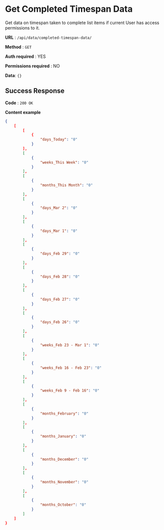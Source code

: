 # Get Completed Timespan Data

Get data on timespan taken to complete list items if current User has access permissions to it.

**URL** : `/api/data/completed-timespan-data/`

**Method** : `GET`

**Auth required** : YES

**Permissions required** : NO

**Data**: `{}`

## Success Response

**Code** : `200 OK`

**Content example**

```json
{
    [
        [
            {
                "days_Today": "0"
            }
        ],
        [
            {
                "weeks_This Week": "0"
            }
        ],
        [
            {
                "months_This Month": "0"
            }
        ],
        [
            {
                "days_Mar 2": "0"
            }
        ],
        [
            {
                "days_Mar 1": "0"
            }
        ],
        [
            {
                "days_Feb 29": "0"
            }
        ],
        [
            {
                "days_Feb 28": "0"
            }
        ],
        [
            {
                "days_Feb 27": "0"
            }
        ],
        [
            {
                "days_Feb 26": "0"
            }
        ],
        [
            {
                "weeks_Feb 23 - Mar 1": "0"
            }
        ],
        [
            {
                "weeks_Feb 16 - Feb 23": "0"
            }
        ],
        [
            {
                "weeks_Feb 9 - Feb 16": "0"
            }
        ],
        [
            {
                "months_February": "0"
            }
        ],
        [
            {
                "months_January": "0"
            }
        ],
        [
            {
                "months_December": "0"
            }
        ],
        [
            {
                "months_November": "0"
            }
        ],
        [
            {
                "months_October": "0"
            }
        ]
    ]
}
```
